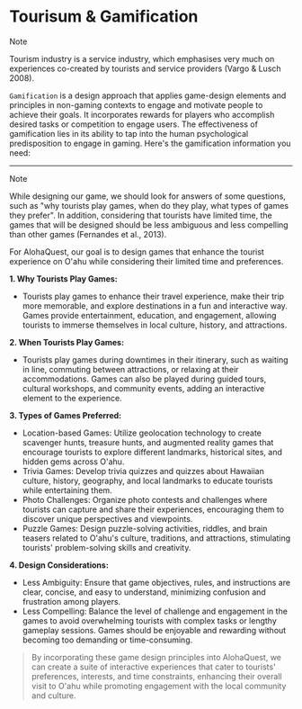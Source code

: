 # Tourisum & Gamification

> [!NOTE]
> Tourism industry is a service industry, which emphasises very much on experiences co-created by tourists and service providers (Vargo & Lusch 2008).

`Gamification` is a design approach that applies game-design elements and principles in non-gaming contexts to engage and motivate people to achieve their goals. It incorporates rewards for players who accomplish desired tasks or competition to engage users. The effectiveness of gamification lies in its ability to tap into the human psychological predisposition to engage in gaming. Here's the gamification information you need:

---

> [!NOTE]
> While designing our game, we should look for answers of some questions, such as "why tourists play games, when do they play, what types of games they prefer". In addition, considering that tourists have limited time, the games that will be designed should be less ambiguous and less compelling than other games (Fernandes et al., 2013).

For AlohaQuest, our goal is to design games that enhance the tourist experience on O'ahu while considering their limited time and preferences.

**1. Why Tourists Play Games:**

- Tourists play games to enhance their travel experience, make their trip more memorable, and explore destinations in a fun and interactive way. Games provide entertainment, education, and engagement, allowing tourists to immerse themselves in local culture, history, and attractions.

**2. When Tourists Play Games:**

- Tourists play games during downtimes in their itinerary, such as waiting in line, commuting between attractions, or relaxing at their accommodations. Games can also be played during guided tours, cultural workshops, and community events, adding an interactive element to the experience.

**3. Types of Games Preferred:**

- Location-based Games: Utilize geolocation technology to create scavenger hunts, treasure hunts, and augmented reality games that encourage tourists to explore different landmarks, historical sites, and hidden gems across O'ahu.
- Trivia Games: Develop trivia quizzes and quizzes about Hawaiian culture, history, geography, and local landmarks to educate tourists while entertaining them.
- Photo Challenges: Organize photo contests and challenges where tourists can capture and share their experiences, encouraging them to discover unique perspectives and viewpoints.
- Puzzle Games: Design puzzle-solving activities, riddles, and brain teasers related to O'ahu's culture, traditions, and attractions, stimulating tourists' problem-solving skills and creativity.

**4. Design Considerations:**

- Less Ambiguity: Ensure that game objectives, rules, and instructions are clear, concise, and easy to understand, minimizing confusion and frustration among players.
- Less Compelling: Balance the level of challenge and engagement in the games to avoid overwhelming tourists with complex tasks or lengthy gameplay sessions. Games should be enjoyable and rewarding without becoming too demanding or time-consuming.

> By incorporating these game design principles into AlohaQuest, we can create a suite of interactive experiences that cater to tourists' preferences, interests, and time constraints, enhancing their overall visit to O'ahu while promoting engagement with the local community and culture.

